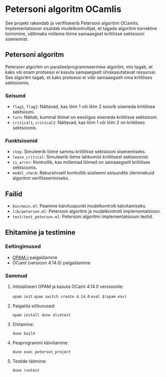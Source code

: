 # Petersoni algoritm OCamlis

See projekt rakendab ja verifitseerib Petersoni algoritmi OCamlis. Implementatsioon sisaldab mudelkontrollijat, et tagada algoritmi korrektne toimimine, vältimaks mõlema lõime samaaegset kriitilisse sektsiooni sisenemist.

## Petersoni algoritm

Petersoni algoritm on paralleelprogrammeermise algoritm, mis tagab, et kaks või enam protsessi ei kasuta samaaegselt ühiskasutatavat ressurssi. See algoritm tagab, et kaks protsessi ei viibi samaaegselt oma kriitilises sektsioonis.

### Seisund

- `flag1`, `flag2`: Näitavad, kas lõim 1 või lõim 2 soovib siseneda kriitilisse sektsiooni.
- `turn`: Näitab, kummal lõimel on eesõigus siseneda kriitilisse sektsiooni.
- `critical1`, `critical2`: Näitavad, kas lõim 1 või lõim 2 on kriitilises sektsioonis.

### Funktsioonid
- `step`: Simuleerib lõime sammu kriitilisse sektsiooni sisenemiseks.
- `leave_critical`: Simuleerib lõime lahkumist kriitilisest sektsioonist.
- `is_error`: Kontrollib, kas mõlemad lõimed on samaaegselt kriitilises sektsioonis.
- `model_check`: Rekursiivselt kontrollib süsteemi seisundite üleminekuid algoritmi verifitseerimiseks.

## Failid

- `bin/main.ml`: Peamine käivituspunkt mudelkontrolli käivitamiseks.
- `lib/peterson.ml`: Petersoni algoritmi ja mudelkontrolli implementatsioon.
- `test/test_peterson.ml`: Petersoni algoritmi implementatsiooni testid.

## Ehitamine ja testimine

### Eeltingimused

- [OPAM-i](https://opam.ocaml.org/doc/Install.html) paigaldamine
- OCaml (versioon 4.14.0) paigaldamine

### Sammud

1. Initsialiseeri OPAM ja kasuta OCaml 4.14.0 versioonile:
   
   `opam init`
   `opam switch create 4.14.0`
   `eval $(opam env)`

2. Paigalda sõltuvused:

    `opam install dune alcotest`

3. Ehitamine:

    `dune build`

4. Peaprogrammi käivitamine:

    `dune exec peterson_project`

5. Testide täitmine:

    `dune runtest`





